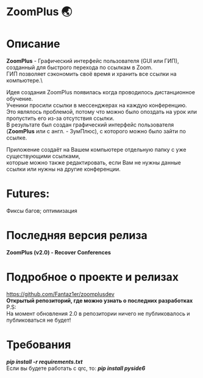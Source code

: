 # ZoomPlus 🌏

# Описание
**ZoomPlus** - Графический интерфейс пользователя (GUI или ГИП),\
созданный для быстрого перехода по ссылкам в Zoom.\
ГИП позволяет сэкономить своё время и хранить все ссылки на компьютере.\

Идея создания ZoomPlus появилась когда проводилось дистанционное обучение.\
Ученики просили ссылки в мессенджерах на каждую конференцию.\
Это являлось проблемой, потому что можно было опоздать на урок или пропустить его из-за отсутствия ссылки.\
В результате был создан графический интерфейс пользователя (**ZoomPlus** или с англ. - ЗумПлюс), с которого можно было зайти по ссылке.

Приложение создаёт на Вашем компьютере отдельную папку с уже существующими ссылками,\
которые можно также редактировать, если Вам не нужны данные ссылки или нужны на другие конференции.

# Futures:
Фиксы багов; оптимизация

# Последняя версия релиза
**ZoomPlus (v2.0) -
Recover Conferences**

# Подробное о проекте и релизах
https://github.com/Fantaz1er/zoomplusdev \
**Открытый репозиторий, где можно узнать о последних разработках**\
P.S:\
На момент обновления 2.0 в репозитории ничего не публиковалось и публиковаться не будет!

# Требования
**_pip install -r requirements.txt_**\
Если вы будете работать с qrc, то: **_pip install pyside6_**
